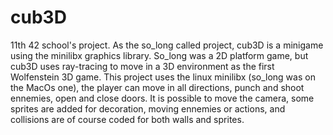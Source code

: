 # cub3D
11th 42 school's project.
As the so_long called project, cub3D is a minigame using the minilibx graphics library. So_long was a 2D platform game, but cub3D uses ray-tracing to move in a 3D environment as the first Wolfenstein 3D game.
This project uses the linux minilibx (so_long was on the MacOs one), the player can move in all directions, punch and shoot ennemies, open and close doors. It is possible to move the camera, some sprites are added for decoration, moving ennemies or actions, and collisions are of course coded for both walls and sprites.
